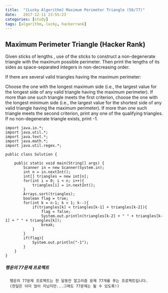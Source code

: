 ```yaml
---
title:  "[Lucky Algorithm] Maximum Perimeter Triangle (56/77)"
date:   2017-12-11 23:55:23
categories: [study]
tags: [algorithm, lucky, hackerrank]
---
```

## Maximum Perimeter Triangle (Hacker Rank)
Given  sticks of lengths , use  of the sticks to construct a non-degenerate triangle with the maximum possible perimeter. Then print the lengths of its sides as  space-separated integers in non-decreasing order.

If there are several valid triangles having the maximum perimeter:

Choose the one with the longest maximum side (i.e., the largest value for the longest side of any valid triangle having the maximum perimeter).
If more than one such triangle meets the first criterion, choose the one with the longest minimum side (i.e., the largest value for the shortest side of any valid triangle having the maximum perimeter).
If more than one such triangle meets the second criterion, print any one of the qualifying triangles.
If no non-degenerate triangle exists, print -1.

```
import java.io.*;
import java.util.*;
import java.text.*;
import java.math.*;
import java.util.regex.*;

public class Solution {

    public static void main(String[] args) {
        Scanner in = new Scanner(System.in);
        int n = in.nextInt();
        int[] triangles = new int[n];
        for(int i = 0; i < n; i++){
            triangles[i] = in.nextInt();
        }
        Arrays.sort(triangles);
        boolean flag = true;
        for(int k = n-1; k > 1; k--){           
            if(triangles[k] < triangles[k-1] + triangles[k-2]){
                flag = false;
                System.out.println(triangles[k-2] + " " + triangles[k-1] + " " + triangles[k]);
                break;
            }
        }
        if(flag){
            System.out.println("-1");
        }
    }
}

```

##### 행운의 77문제 프로젝트
```
  행운의 77문제 프로젝트는 한 달동안 알고리즘 문제 77개를 푸는 프로젝트입니다.
  (한달은 이미 많이 지났지만...그래도 77문제는 될 수 있도록!)
```
